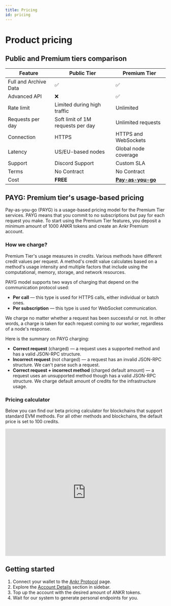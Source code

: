 ```yaml
---
title: Pricing
id: pricing
---
```


# Product pricing

## Public and Premium tiers comparison

| Feature               | Public Tier                       | Premium Tier                                                                                   |
|-----------------------|-----------------------------------|------------------------------------------------------------------------------------------------|
| Full and Archive Data | ✅                                 | ✅                                                                                              |
| Advanced API          | ❌                                 | ✅                                                                                              |
| Rate limit            | Limited during high traffic       | Unlimited                                                                                      |
| Requests per day      | Soft limit of 1M requests per day | Unlimited requests                                                                             |
| Connection            | HTTPS                             | HTTPS and WebSockets                                                                           |
| Latency               | US/EU-based nodes                 | Global node coverage                                                                           |
| Support               | Discord Support                   | Custom SLA                                                                                     |
| Terms                 | No Contract                       | No Contract                                                                                    |
| Cost                  | **FREE**                          | **[Pay-as-you-go](/build-blockchain/concepts/pricing#payg-premium-tiers-usage-based-pricing)** |

## PAYG: Premium tier's usage-based pricing

Pay-as-you-go (PAYG) is a usage-based pricing model for the Premium Tier services. PAYG means that you commit to no subscriptions but pay for each request you make. To start using the Premium Tier features, you deposit a minimum amount of 1000 ANKR tokens and create an Ankr Premium account.

### How we charge?

Premium Tier's usage measures in *credits*. Various methods have different credit values per request. A method's credit value calculates based on a method's usage intensity and multiple factors that include using the computational, memory, storage, and network resources.

PAYG model supports two ways of charging that depend on the communication protocol used:

* **Per call** — this type is used for HTTPS calls, either individual or batch ones.
* **Per subscription** — this type is used for WebSocket communication.

We charge no matter whether a request has been successful or not. In other words, a charge is taken for each request coming to our worker, regardless of a node's response.

Here is the summary on PAYG charging:

* **Correct request** (charged) — a request uses a supported method and has a valid JSON-RPC structure. 
* **Incorrect request** (not charged) — a request has an invalid JSON-RPC structure. We can't parse such a request.
* **Correct request + incorrect method** (charged default amount) — a request uses an unsupported method though has a valid JSON-RPC structure. We charge default amount of credits for the infrastructure usage.

### Pricing calculator

Below you can find our beta pricing calculator for blockchains that support standard EVM methods. For all other methods and blockchains, the default price is set to 100 credits.

<iframe 
  width="100%"
  height="400px"
  src="https://www-stage.ankr.com/tools/calculator/"
  frameborder="0"
  allowfullscreen>
</iframe>

## Getting started

1. Connect your wallet to the [Ankr Protocol](https://www.ankr.com/protocol/) page.
2. Explore the [Account Details](https://www.ankr.com/protocol/account/) section in sidebar.
3. Top up the account with the desired amount of ANKR tokens.
4. Wait for our system to generate personal endpoints for you.




